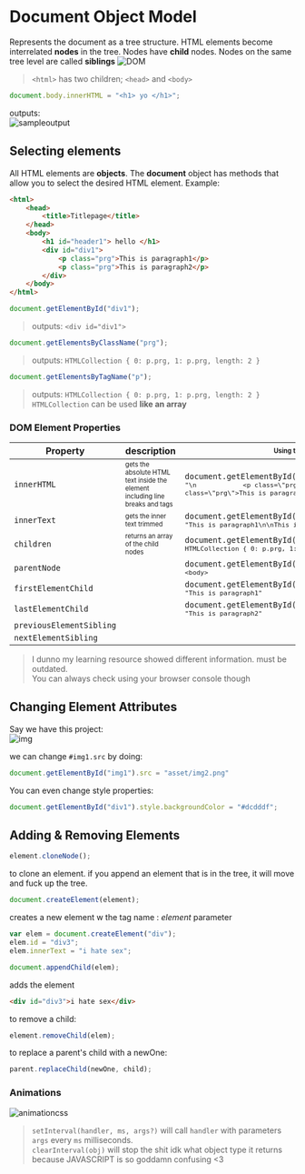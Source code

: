 # Document Object Model
Represents the document as a tree structure. HTML elements become interrelated **nodes** in the tree.
Nodes have **child** nodes. Nodes on the same tree level are called **siblings**
![DOM](.imgs/domdiagram.png)
> `<html>` has two children; `<head>` and `<body>`

```javascript
document.body.innerHTML = "<h1> yo </h1>";
```
outputs:<br>
![sampleoutput](.imgs/sampleinnerhtml.png)


## Selecting elements
All HTML elements are **objects**. The **document** object has methods that allow you to select the desired HTML element. Example:
```html
<html>
    <head>
        <title>Titlepage</title>  
    </head>
    <body>
        <h1 id="header1"> hello </h1>
        <div id="div1">
            <p class="prg">This is paragraph1</p>
            <p class="prg">This is paragraph2</p>
        </div>
    </body>
</html>
```

```javascript
document.getElementById("div1");
```
> outputs: `<div id="div1">`

```javascript
document.getElementsByClassName("prg");
```
> outputs: `HTMLCollection { 0: p.prg, 1: p.prg, length: 2 }`

```javascript
document.getElementsByTagName("p");
```
> outputs: `HTMLCollection { 0: p.prg, 1: p.prg, length: 2 }`
> `HTMLCollection` can be used **like an array**

### DOM Element Properties

|Property|description|<sub><sup>Using the same example above</sup></sub>|
|-|-|-|
|`innerHTML`|<sub><sup>gets the absolute HTML text inside the element including line breaks and tags|`document.getElementById("div1").innerHTML;`<br> <sub>`"\n            <p class=\"prg\">This is paragraph1</p>\n            <p class=\"prg\">This is paragraph2</p>\n   `</sub>|
|`innerText`|<sub><sup>gets the inner text trimmed|`document.getElementById("div1").innerText;`<br><sub>`"This is paragraph1\n\nThis is paragraph2"`</sub>|
|`children`|<sub><sup>returns an array of the child nodes|`document.getElementById("div1").children`<br><sub>`HTMLCollection { 0: p.prg, 1: p.prg, length: 2 }`</sub>|
|`parentNode`||`document.getElementById("div1").parentNode`<br><sub>`<body>`|
|`firstElementChild`||`document.getElementById("div1").firstElementChild.innerText`<br><sub>`"This is paragraph1"`|
|`lastElementChild`||`document.getElementById("div1").lastElementChild.innerText`<br><sub>`"This is paragraph2"`|
|`previousElementSibling`|||
|`nextElementSibling`|||

> I dunno my learning resource showed different information. must be outdated.
> <br>You can always check using your browser console though

## Changing Element Attributes
Say we have this project:<br>
![img](.imgs/sampleelementchange.png)

we can change `#img1.src` by doing:

```javascript
document.getElementById("img1").src = "asset/img2.png" 
```

You can even change style properties:
```javascript
document.getElementById("div1").style.backgroundColor = "#dcdddf";
```

## Adding & Removing Elements

```javascript
element.cloneNode();
```
to clone an element. if you append an element that is in the tree, it will move and fuck up the tree.

```javascript
document.createElement(element);
```
 creates a new element w the tag name : *element* parameter

 ```javascript
 var elem = document.createElement("div");
 elem.id = "div3";
 elem.innerText = "i hate sex";

document.appendChild(elem);
```
adds the element
```html
<div id="div3">i hate sex</div>
```

to remove a child:
```javascript
element.removeChild(elem);
```

to replace a parent's child with a newOne:
```javascript
parent.replaceChild(newOne, child);
```

### Animations
![animationcss](.imgs/animationcss.png)

> `setInterval(handler, ms, args?)` will call `handler` with parameters `args` every `ms` milliseconds.<br>
> `clearInterval(obj)` will stop the shit idk what object type it returns because JAVASCRIPT is so goddamn confusing <3
